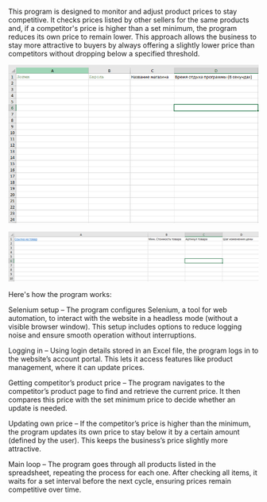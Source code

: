 This program is designed to monitor and adjust product prices to stay competitive. 
It checks prices listed by other sellers for the same products and, if a competitor's price is higher than a set minimum, the program reduces its own price to remain lower. 
This approach allows the business to stay more attractive to buyers by always offering a slightly lower price than competitors without dropping below a specified threshold.

![Screenshot](https://github.com/PoweRFullGG/parserKASPI/blob/main/Screenshot_232.png)


![Screenshot](https://github.com/PoweRFullGG/parserKASPI/blob/main/Screenshot_233.png)

Here's how the program works:

Selenium setup – The program configures Selenium, a tool for web automation, to interact with the website in a headless mode (without a visible browser window). This setup includes options to reduce logging noise and ensure smooth operation without interruptions.

Logging in – Using login details stored in an Excel file, the program logs in to the website’s account portal. This lets it access features like product management, where it can update prices.

Getting competitor’s product price – The program navigates to the competitor’s product page to find and retrieve the current price. It then compares this price with the set minimum price to decide whether an update is needed.

Updating own price – If the competitor’s price is higher than the minimum, the program updates its own price to stay below it by a certain amount (defined by the user). This keeps the business’s price slightly more attractive.

Main loop – The program goes through all products listed in the spreadsheet, repeating the process for each one. After checking all items, it waits for a set interval before the next cycle, ensuring prices remain competitive over time.


